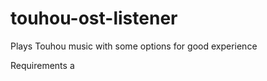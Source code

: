 # touhou-ost-listener
Plays Touhou music with some options for good experience

<h>Requirements</h>
a
